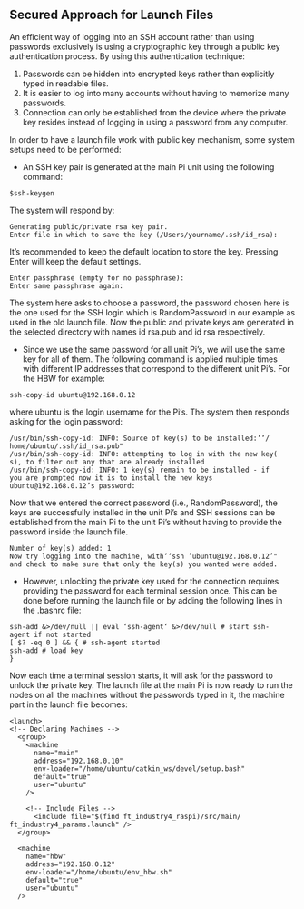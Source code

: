## Secured Approach for Launch Files ##
An efficient way of logging into an SSH account rather than using passwords exclusively is using a cryptographic key through a public key authentication process. By using this authentication technique:
1. Passwords can be hidden into encrypted keys rather than explicitly typed in readable files.
2. It is easier to log into many accounts without having to memorize many passwords.
3. Connection can only be established from the device where the private key resides instead of logging in using a password from any computer.

In order to have a launch file work with public key mechanism, some system setups need to be performed:

- An SSH key pair is generated at the main Pi unit using the following command:
```
$ssh-keygen
```
The system will respond by:
```
Generating public/private rsa key pair.
Enter file in which to save the key (/Users/yourname/.ssh/id_rsa):
```
It’s recommended to keep the default location to store the key. Pressing Enter will keep the default settings.
```
Enter passphrase (empty for no passphrase):
Enter same passphrase again:
```
The system here asks to choose a password, the password chosen here is the one used for the SSH login which is RandomPassword in our example as used in the old launch file. Now the public and private keys are generated in the selected directory with names id rsa.pub and id rsa respectively.
- Since we use the same password for all unit Pi’s, we will use the same key for all of them. The following command is applied multiple times with different IP addresses that correspond to the different unit Pi’s. For the HBW for example:
```
ssh-copy-id ubuntu@192.168.0.12
```
where ubuntu is the login username for the Pi’s. The system then responds asking for the login password:
```
/usr/bin/ssh-copy-id: INFO: Source of key(s) to be installed:‘‘/
home/ubuntu/.ssh/id_rsa.pub"
/usr/bin/ssh-copy-id: INFO: attempting to log in with the new key(
s), to filter out any that are already installed
/usr/bin/ssh-copy-id: INFO: 1 key(s) remain to be installed - if
you are prompted now it is to install the new keys
ubuntu@192.168.0.12’s password:
```
Now that we entered the correct password (i.e., RandomPassword), the keys are successfully installed in the unit Pi’s and SSH sessions can be established from the main Pi to the unit Pi’s without having to provide the password inside the launch file.
```
Number of key(s) added: 1
Now try logging into the machine, with‘‘ssh ’ubuntu@192.168.0.12’"
and check to make sure that only the key(s) you wanted were added.
```
- However, unlocking the private key used for the connection requires providing the password for each terminal session once. This can be done before running the launch file or by adding the following lines in the .bashrc file:
```shell
ssh-add &>/dev/null || eval ‘ssh-agent‘ &>/dev/null # start ssh-
agent if not started
[ $? -eq 0 ] && { # ssh-agent started
ssh-add # load key
}
```
Now each time a terminal session starts, it will ask for the password to unlock the private key. The launch file at the main Pi is now ready to run the nodes on all the machines without the passwords typed in it, the machine part in the launch file becomes:
```shell
<launch>
<!-- Declaring Machines -->
  <group>
    <machine
      name="main"
      address="192.168.0.10"
      env-loader="/home/ubuntu/catkin_ws/devel/setup.bash"
      default="true"
      user="ubuntu"
    />

    <!-- Include Files -->
      <include file="$(find ft_industry4_raspi)/src/main/
ft_industry4_params.launch" />
  </group>

  <machine
    name="hbw"
    address="192.168.0.12"
    env-loader="/home/ubuntu/env_hbw.sh"
    default="true"
    user="ubuntu"
  />
```
